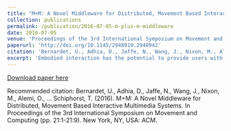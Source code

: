 ```yaml
---
title: "M+M: A Novel Middleware for Distributed, Movement Based Interactive Multimedia Systems"
collection: publications
permalink: /publication/2016-07-05-m-plus-m-middleware
date: 2016-07-05
venue: 'Proceedings of the 3rd International Symposium on Movement and Computing'
paperurl: 'http://doi.org/10.1145/2948910.2948942'
citation: 'Bernardet, U., Adhia, D., Jaffe, N., Wang, J., Nixon, M., Alemi, O., ... Schiphorst, T. (2016). M+M: A Novel Middleware for Distributed, Movement Based Interactive Multimedia Systems. In Proceedings of the 3rd International Symposium on Movement and Computing (pp. 21:1-21:9). New York, NY, USA: ACM.'
excerpt: 'Embodied interaction has the potential to provide users with uniquely engaging and meaningful experiences. m+m: Movement + Meaning middleware is an open source software framework that enables users to construct real-time, interactive systems that are based on movement data. The acquisition, processing, and rendering of movement data can be local or distributed, real-time or off-line. Key features of the m+m middleware are a small footprint in terms of computational resources, portability between different platforms, and high performance in terms of reduced latency and increased bandwidth. Examples of systems that can be built with m+m as the internal communication middleware include those for the semantic interpretation of human movement data, machine-learning models for movement recognition, and the mapping of movement data as a controller for online navigation, collaboration, and distributed performance.'
---
```


<a href='http://doi.org/10.1145/2948910.2948942'>Download paper here</a>

Recommended citation: Bernardet, U., Adhia, D., Jaffe, N., Wang, J., Nixon, M., Alemi, O., ... Schiphorst, T. (2016). M+M: A Novel Middleware for Distributed, Movement Based Interactive Multimedia Systems. In Proceedings of the 3rd International Symposium on Movement and Computing (pp. 21:1-21:9). New York, NY, USA: ACM. 